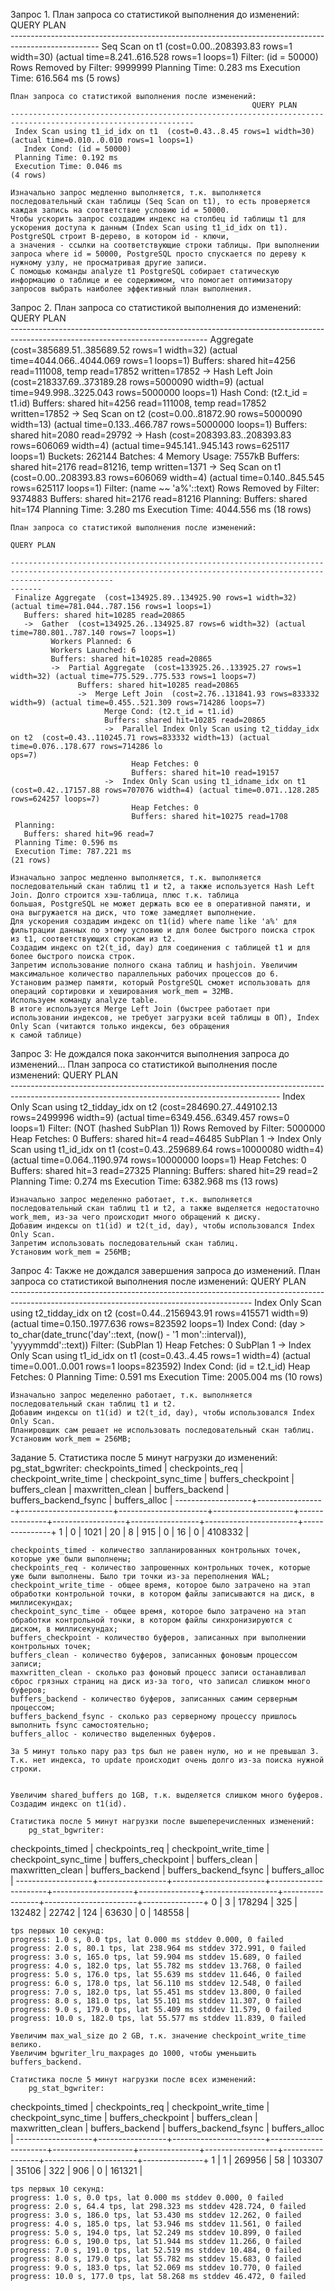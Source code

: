 Запрос 1.
    План запроса со статистикой выполнения до изменений:
                                                 QUERY PLAN                                             
    ----------------------------------------------------------------------------------------------------
     Seq Scan on t1  (cost=0.00..208393.83 rows=1 width=30) (actual time=8.241..616.528 rows=1 loops=1)
       Filter: (id = 50000)
       Rows Removed by Filter: 9999999
     Planning Time: 0.283 ms
     Execution Time: 616.564 ms
    (5 rows)

    План запроса со статистикой выполнения после изменений:
                                                          QUERY PLAN                                                   
    ---------------------------------------------------------------------------------------------------------------
     Index Scan using t1_id_idx on t1  (cost=0.43..8.45 rows=1 width=30) (actual time=0.010..0.010 rows=1 loops=1)
       Index Cond: (id = 50000)
     Planning Time: 0.192 ms
     Execution Time: 0.046 ms
    (4 rows)
    
    Изначально запрос медленно выполняется, т.к. выполняется последовательный скан таблицы (Seq Scan on t1), то есть проверяется каждая запись на соответствие условию id = 50000.
    Чтобы ускорить запрос создадим индекс на столбец id таблицы t1 для ускорения доступа к данным (Index Scan using t1_id_idx on t1). PostgreSQL строит B-дерево, в котором id - ключи, 
    а значения - ссылки на соответствующие строки таблицы. При выполнении запроса where id = 50000, PostgreSQL просто спускается по дереву к нужному узлу, не просматривая другие записи.
    С помощью команды analyze t1 PostgreSQL собирает статическую информацию о таблице и ее содержимом, что помогает оптимизатору запросов выбрать наиболее эффективный план выполнения.
    
Запрос 2.
    План запроса со статистикой выполнения до изменений:
                                                              QUERY PLAN                                                           
    -------------------------------------------------------------------------------------------------------------------------------
     Aggregate  (cost=385689.51..385689.52 rows=1 width=32) (actual time=4044.066..4044.069 rows=1 loops=1)
       Buffers: shared hit=4256 read=111008, temp read=17852 written=17852
       ->  Hash Left Join  (cost=218337.69..373189.28 rows=5000090 width=9) (actual time=949.998..3225.043 rows=5000000 loops=1)
             Hash Cond: (t2.t_id = t1.id)
             Buffers: shared hit=4256 read=111008, temp read=17852 written=17852
             ->  Seq Scan on t2  (cost=0.00..81872.90 rows=5000090 width=13) (actual time=0.133..466.787 rows=5000000 loops=1)
                   Buffers: shared hit=2080 read=29792
             ->  Hash  (cost=208393.83..208393.83 rows=606069 width=4) (actual time=945.141..945.143 rows=625117 loops=1)
                   Buckets: 262144  Batches: 4  Memory Usage: 7557kB
                   Buffers: shared hit=2176 read=81216, temp written=1371
                   ->  Seq Scan on t1  (cost=0.00..208393.83 rows=606069 width=4) (actual time=0.140..845.545 rows=625117 loops=1)
                         Filter: (name ~~ 'a%'::text)
                         Rows Removed by Filter: 9374883
                         Buffers: shared hit=2176 read=81216
     Planning:
       Buffers: shared hit=174
     Planning Time: 3.280 ms
     Execution Time: 4044.556 ms
    (18 rows)

    План запроса со статистикой выполнения после изменений:
                                                                                      QUERY PLAN                                                                         
           
    -------------------------------------------------------------------------------------------------------------------------------------------------------------------
    -------
     Finalize Aggregate  (cost=134925.89..134925.90 rows=1 width=32) (actual time=781.044..787.156 rows=1 loops=1)
       Buffers: shared hit=10285 read=20865
       ->  Gather  (cost=134925.26..134925.87 rows=6 width=32) (actual time=780.801..787.140 rows=7 loops=1)
             Workers Planned: 6
             Workers Launched: 6
             Buffers: shared hit=10285 read=20865
             ->  Partial Aggregate  (cost=133925.26..133925.27 rows=1 width=32) (actual time=775.529..775.533 rows=1 loops=7)
                   Buffers: shared hit=10285 read=20865
                   ->  Merge Left Join  (cost=2.76..131841.93 rows=833332 width=9) (actual time=0.455..521.309 rows=714286 loops=7)
                         Merge Cond: (t2.t_id = t1.id)
                         Buffers: shared hit=10285 read=20865
                         ->  Parallel Index Only Scan using t2_tidday_idx on t2  (cost=0.43..110245.71 rows=833332 width=13) (actual time=0.076..178.677 rows=714286 lo
    ops=7)
                               Heap Fetches: 0
                               Buffers: shared hit=10 read=19157
                         ->  Index Only Scan using t1_idname_idx on t1  (cost=0.42..17157.88 rows=707076 width=4) (actual time=0.071..128.285 rows=624257 loops=7)
                               Heap Fetches: 0
                               Buffers: shared hit=10275 read=1708
     Planning:
       Buffers: shared hit=96 read=7
     Planning Time: 0.596 ms
     Execution Time: 787.221 ms
    (21 rows)

    Изначально запрос медленно выполняется, т.к. выполняется последовательный скан таблиц t1 и t2, а также используется Hash Left Join. Долго строится хэш-таблица, плюс т.к. таблица
    большая, PostgreSQL не может держать всю ее в оперативной памяти, и она выгружается на диск, что тоже замедляет выполнение.
    Для ускорения создадим индекс on t1(id) where name like 'a%' для фильтрации данных по этому условию и для более быстрого поиска строк из t1, соответствующих строкам из t2.
    Создадим индекс on t2(t_id, day) для соединения с таблицей t1 и для более быстрого поиска строк.
    Запретим использование полного скана таблиц и hashjoin. Увеличим максимальное количество параллельных рабочих процессов до 6. 
    Установим размер памяти, который PostgreSQL сможет использовать для операций сортировки и хеширования work_mem = 32MB.
    Используем команду analyze table.
    В итоге используется Merge Left Join (быстрее работает при использовании индексов, не требует загрузки всей таблицы в ОП), Index Only Scan (читаются только индексы, без обращения 
    к самой таблице)
    
Запрос 3:
    Не дождался пока закончится выполнения запроса до изменений...
    План запроса со статистикой выполнения после изменений:
                                                                                QUERY PLAN                                                                    
    -------------------------------------------------------------------------------------------------------------------------------------------------
     Index Only Scan using t2_tidday_idx on t2  (cost=284690.27..449102.13 rows=2499996 width=9) (actual time=6349.456..6349.457 rows=0 loops=1)
       Filter: (NOT (hashed SubPlan 1))
       Rows Removed by Filter: 5000000
       Heap Fetches: 0
       Buffers: shared hit=4 read=46485
       SubPlan 1
         ->  Index Only Scan using t1_id_idx on t1  (cost=0.43..259689.64 rows=10000080 width=4) (actual time=0.064..1190.974 rows=10000000 loops=1)
               Heap Fetches: 0
               Buffers: shared hit=3 read=27325
     Planning:
       Buffers: shared hit=29 read=2
     Planning Time: 0.274 ms
     Execution Time: 6382.968 ms
    (13 rows)
    
    Изначально запрос меделенно работает, т.к. выполняется последовательный скан таблиц t1 и t2, а также выделяется недостаточно work_mem, из-за чего происходит много обращений к диску.
    Добавим индексы on t1(id) и t2(t_id, day), чтобы использовался Index Only Scan.
    Запретим использовать последовательный скан таблиц.
    Установим work_mem = 256MB;

Запрос 4:
    Также не дождался завершения запроса до изменений.
    План запроса со статистикой выполнения после изменений:
                                                                    QUERY PLAN                                                                
    ------------------------------------------------------------------------------------------------------------------------------------------
     Index Only Scan using t2_tidday_idx on t2  (cost=0.44..2156943.91 rows=415571 width=9) (actual time=0.150..1977.636 rows=823592 loops=1)
       Index Cond: (day > to_char(date_trunc('day'::text, (now() - '1 mon'::interval)), 'yyyymmdd'::text))
       Filter: (SubPlan 1)
       Heap Fetches: 0
       SubPlan 1
         ->  Index Only Scan using t1_id_idx on t1  (cost=0.43..4.45 rows=1 width=4) (actual time=0.001..0.001 rows=1 loops=823592)
               Index Cond: (id = t2.t_id)
               Heap Fetches: 0
     Planning Time: 0.591 ms
     Execution Time: 2005.004 ms
    (10 rows)
    
    Изначально запрос меделенно работает, т.к. выполняется последовательный скан таблиц t1 и t2.
    Добавим индексы on t1(id) и t2(t_id, day), чтобы использовался Index Only Scan.
    Планировщик сам решает не использовать последовательный скан таблиц.
    Установим work_mem = 256MB;
    
Задание 5.
    Статистика после 5 минут нагрузки до изменений:
        pg_stat_bgwriter:
     checkpoints_timed | checkpoints_req | checkpoint_write_time | checkpoint_sync_time | buffers_checkpoint | buffers_clean | maxwritten_clean | buffers_backend | buffers_backend_fsync | buffers_alloc |
    -------------------+-----------------+-----------------------+----------------------+--------------------+---------------+------------------+-----------------+-----------------------+---------------+
                     1 |               0 |                  1021 |                   20 |                  8 |           915 |                0 |              16 |                     0 |       4108332 |
              
    checkpoints_timed - количество запланированных контрольных точек, которые уже были выполнены;
    checkpoints_req - количество запрошенных контрольных точек, которые уже были выполнены. Было три точки из-за переполнения WAL;
    checkpoint_write_time - общее время, которое было затрачено на этап обработки контрольной точки, в котором файлы записываются на диск, в миллисекундах;
    checkpoint_sync_time - общее время, которое было затрачено на этап обработки контрольной точки, в котором файлы синхронизируются с диском, в миллисекундах;
    buffers_checkpoint - количество буферов, записанных при выполнении контрольных точек;
    buffers_clean - количество буферов, записанных фоновым процессом записи;
    maxwritten_clean - сколько раз фоновый процесс записи останавливал сброс грязных страниц на диск из-за того, что записал слишком много буферов;
    buffers_backend - количество буферов, записанных самим серверным процессом;
    buffers_backend_fsync - сколько раз серверному процессу пришлось выполнить fsync самостоятельно;
    buffers_alloc - количество выделенных буферов.
    
    За 5 минут только пару раз tps был не равен нулю, но и не превышал 3. Т.к. нет индекса, то update происходит очень долго из-за поиска нужной строки.

    
    Увеличим shared_buffers до 1GB, т.к. выделяется слишком много буферов.
    Создадим индекс on t1(id).
    
    Статистика после 5 минут нагрузки после вышеперечисленных изменений:
        pg_stat_bgwriter:
 checkpoints_timed | checkpoints_req | checkpoint_write_time | checkpoint_sync_time | buffers_checkpoint | buffers_clean | maxwritten_clean | buffers_backend | buffers_backend_fsync | buffers_alloc |
-------------------+-----------------+-----------------------+----------------------+--------------------+---------------+------------------+-----------------+-----------------------+---------------+
                 0 |               3 |                178294 |                  325 |             132482 |         22742 |              124 |           63630 |                     0 |        148558 |
    
    tps первых 10 секунд:
    progress: 1.0 s, 0.0 tps, lat 0.000 ms stddev 0.000, 0 failed
    progress: 2.0 s, 80.1 tps, lat 238.964 ms stddev 372.991, 0 failed
    progress: 3.0 s, 165.0 tps, lat 59.904 ms stddev 15.689, 0 failed
    progress: 4.0 s, 182.0 tps, lat 55.782 ms stddev 13.768, 0 failed
    progress: 5.0 s, 176.0 tps, lat 55.639 ms stddev 11.646, 0 failed
    progress: 6.0 s, 178.0 tps, lat 56.110 ms stddev 12.548, 0 failed
    progress: 7.0 s, 182.0 tps, lat 55.451 ms stddev 13.800, 0 failed
    progress: 8.0 s, 181.0 tps, lat 55.101 ms stddev 11.307, 0 failed
    progress: 9.0 s, 179.0 tps, lat 55.409 ms stddev 11.579, 0 failed
    progress: 10.0 s, 182.0 tps, lat 55.577 ms stddev 11.839, 0 failed

    Увеличим max_wal_size до 2 GB, т.к. значение checkpoint_write_time велико.
    Увеличим bgwriter_lru_maxpages до 1000, чтобы уменьшить buffers_backend.
    
    Статистика после 5 минут нагрузки после всех изменений:
        pg_stat_bgwriter:
 checkpoints_timed | checkpoints_req | checkpoint_write_time | checkpoint_sync_time | buffers_checkpoint | buffers_clean | maxwritten_clean | buffers_backend | buffers_backend_fsync | buffers_alloc |
-------------------+-----------------+-----------------------+----------------------+--------------------+---------------+------------------+-----------------+-----------------------+---------------+
                 1 |               1 |                269956 |                   58 |             103307 |         35106 |              322 |             906 |                     0 |        161321 |
    
    tps первых 10 секунд:
    progress: 1.0 s, 0.0 tps, lat 0.000 ms stddev 0.000, 0 failed
    progress: 2.0 s, 64.4 tps, lat 298.323 ms stddev 428.724, 0 failed
    progress: 3.0 s, 186.0 tps, lat 53.430 ms stddev 12.262, 0 failed
    progress: 4.0 s, 185.0 tps, lat 53.946 ms stddev 11.561, 0 failed
    progress: 5.0 s, 194.0 tps, lat 52.249 ms stddev 10.899, 0 failed
    progress: 6.0 s, 190.0 tps, lat 51.944 ms stddev 11.266, 0 failed
    progress: 7.0 s, 191.0 tps, lat 52.519 ms stddev 10.484, 0 failed
    progress: 8.0 s, 179.0 tps, lat 55.782 ms stddev 15.683, 0 failed
    progress: 9.0 s, 183.0 tps, lat 52.069 ms stddev 10.770, 0 failed
    progress: 10.0 s, 177.0 tps, lat 58.268 ms stddev 46.472, 0 failed
    


